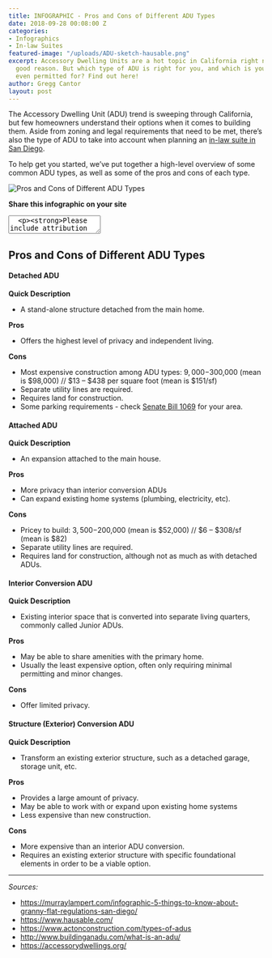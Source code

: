 ```yaml
---
title: INFOGRAPHIC - Pros and Cons of Different ADU Types
date: 2018-09-28 00:08:00 Z
categories:
- Infographics
- In-law Suites
featured-image: "/uploads/ADU-sketch-hausable.png"
excerpt: Accessory Dwelling Units are a hot topic in California right now, and for
  good reason. But which type of ADU is right for you, and which is your property
  even permitted for? Find out here!
author: Gregg Cantor
layout: post
---
```


The Accessory Dwelling Unit (ADU) trend is sweeping through California, but few homeowners understand their options when it comes to building them. Aside from zoning and legal requirements that need to be met, there’s also the type of ADU to take into account when planning an [in-law suite in San Diego](/san-diego-in-law-suites).

To help get you started, we’ve put together a high-level overview of some common ADU types, as well as some of the pros and cons of each type.

![Pros and Cons of Different ADU Types](/uploads/infographic-pros-cons-different-adu-types.png "{{ page.title }}")

**Share this infographic on your site**
<textarea>
  <p><strong>Please include attribution to <a href="https://www.murraylampert.com/">Murray Lampert Design, Build, Remodel</a> with this infographic.</strong></p><p><a href="https://www.murraylampert.com/infographic-pros-cons-different-adu-types/"><img src="https://www.murraylampert.com/uploads/infographic-pros-cons-different-adu-types.png" alt="pros and cons of different adu types infographic" title="{{ page.title }}" width="802" height="4909" border="0" /></a></p>
</textarea>

## Pros and Cons of Different ADU Types

#### Detached ADU

**Quick Description**
- A stand-alone structure detached from the main home.

**Pros**
- Offers the highest level of privacy and independent living.

**Cons**
- Most expensive construction among ADU types: $9,000-$300,000 (mean is $98,000) // $13 – $438 per square foot (mean is $151/sf)
- Separate utility lines are required.
- Requires land for construction.
- Some parking requirements - check [Senate Bill 1069](https://leginfo.legislature.ca.gov/faces/billTextClient.xhtml?bill_id=201520160SB1069) for your area.

#### Attached ADU

**Quick Description**
- An expansion attached to the main house.

**Pros**
- More privacy than interior conversion ADUs
- Can expand existing home systems (plumbing, electricity, etc).

**Cons**
- Pricey to build: $3,500-$200,000 (mean is $52,000) // $6 – $308/sf (mean is $82)
- Separate utility lines are required.
- Requires land for construction, although not as much as with detached ADUs.

#### Interior Conversion ADU

**Quick Description**
- Existing interior space that is converted into separate living quarters, commonly called Junior ADUs.

**Pros**
- May be able to share amenities with the primary home.
- Usually the least expensive option, often only requiring minimal permitting and minor changes.

**Cons**
- Offer limited privacy.

#### Structure (Exterior) Conversion ADU

**Quick Description**
- Transform an existing exterior structure, such as a detached garage, storage unit, etc.

**Pros**
- Provides a large amount of privacy.
- May be able to work with or expand upon existing home systems
- Less expensive than new construction.

**Cons**
- More expensive than an interior ADU conversion.
- Requires an existing exterior structure with specific foundational elements in order to be a viable option.

---

_Sources:_
- https://murraylampert.com/infographic-5-things-to-know-about-granny-flat-regulations-san-diego/
- https://www.hausable.com/
- https://www.actonconstruction.com/types-of-adus
- http://www.buildinganadu.com/what-is-an-adu/
- https://accessorydwellings.org/
